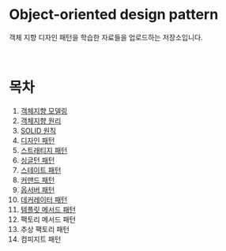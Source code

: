 # Object-oriented design pattern

객체 지향 디자인 패턴을 학습한 자료들을 업로드하는 저장소입니다.

</br>

# 목차

1. [객체지향 모델링](https://github.com/LeeSM0518/design-pattern/tree/master/src/object_oriented_modeling)
2. [객체지향 원리](https://github.com/LeeSM0518/design-pattern/tree/master/src/object_oriented_principle)
3. [SOLID 원칙](https://github.com/LeeSM0518/design-pattern/tree/master/src/solid_rule)
4. [디자인 패턴](https://github.com/LeeSM0518/design-pattern/tree/master/src/design_pattern)
5. [스트래티지 패턴](https://github.com/LeeSM0518/design-pattern/tree/master/src/strategy_pattern)
6. [싱글턴 패턴](https://github.com/LeeSM0518/design-pattern/tree/master/src/singleton_pattern)
7. [스테이트 패턴](https://github.com/LeeSM0518/design-pattern/tree/master/src/state_pattern)
8. [커맨드 패턴](https://github.com/LeeSM0518/design-pattern/tree/master/src/command_pattern)
9. [옵서버 패턴](https://github.com/LeeSM0518/design-pattern/tree/master/src/observer_pattern)
10. [데커레이터 패턴](https://github.com/LeeSM0518/design-pattern/tree/master/src/decorator_pattern)
11. [템플릿 메서드 패턴](https://github.com/LeeSM0518/design-pattern/tree/master/src/template_method_pattern)
12. 팩토리 메서드 패턴
13. 추상 팩토리 패턴
14. 컴피지트 패턴
